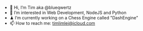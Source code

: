- 👋 Hi, I’m Tim aka @blueqwertz
- 👀 I’m interested in Web Development, NodeJS and Python
- ♟ I’m currently working on a Chess Engine called "DashEngine"
- 📫 How to reach me: timlimlei@icloud.com
